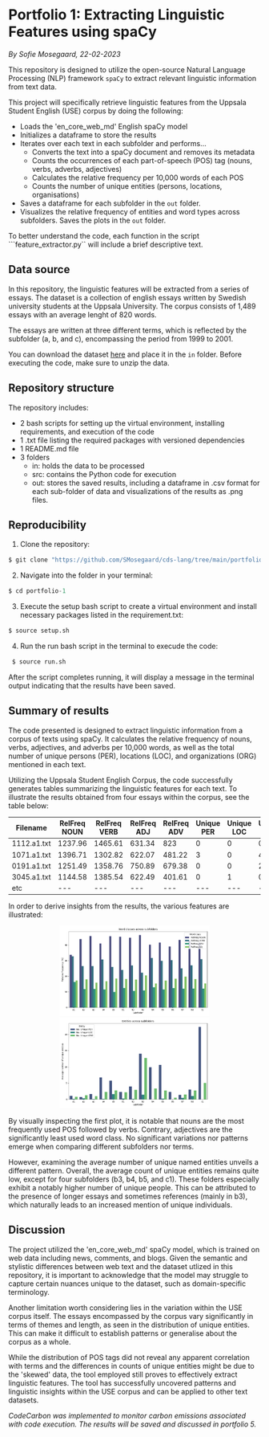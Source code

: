 # Portfolio 1: Extracting Linguistic Features using spaCy
*By Sofie Mosegaard, 22-02-2023*

This repository is designed to utilize the open-source Natural Language Processing (NLP) framework ```spaCy``` to extract relevant linguistic information from text data.  

This project will specifically retrieve linguistic features from the Uppsala Student English (USE) corpus by doing the following:
- Loads the 'en_core_web_md' English spaCy model
- Initializes a dataframe to store the results
- Iterates over each text in each subfolder and performs...
    - Converts the text into a spaCy document and removes its metadata
    - Counts the occurrences of each part-of-speech (POS) tag (nouns, verbs, adverbs, adjectives)
    - Calculates the relative frequency per 10,000 words of each POS
    - Counts the number of unique entities (persons, locations, organisations)
- Saves a dataframe for each subfolder in the ```out``` folder.
- Visualizes the relative frequency of entities and word types across subfolders. Saves the plots in the ```out``` folder.

To better understand the code, each function in the script ```feature_extractor.py`` will include a brief descriptive text.

## Data source

In this repository, the linguistic features will be extracted from a series of essays. The dataset is a collection of english essays written by Swedish university students at the Uppsala University. The corpus consists of 1,489 essays with an average lenght of 820 words.

The essays are written at three different terms, which is reflected by the subfolder (a, b, and c), encompassing the period from 1999 to 2001.  

You can download the dataset [here](https://ota.bodleian.ox.ac.uk/repository/xmlui/handle/20.500.12024/2457) and place it in the ```in``` folder. Before executing the code, make sure to unzip the data.

## Repository structure

The repository includes:

- 2 bash scripts for setting up the virtual environment, installing requirements, and execution of the code
- 1 .txt file listing the required packages with versioned dependencies
- 1 README.md file
- 3 folders
    - in: holds the data to be processed
    - src: contains the Python code for execution
    - out: stores the saved results, including a dataframe in .csv format for each sub-folder of data and visualizations of the results as .png files.

## Reproducibility

1.  Clone the repository:
```python
$ git clone "https://github.com/SMosegaard/cds-lang/tree/main/portfolios/portfolio-1"
```
2.  Navigate into the folder in your terminal:
```python
$ cd portfolio-1
```
3. Execute the setup bash script to create a virtual environment and install necessary packages listed in the requirement.txt:
```python
$ source setup.sh
``` 
4.  Run the run bash script in the terminal to execude the code:
```python
 $ source run.sh
``` 

After the script completes running, it will display a message in the terminal output indicating that the results have been saved.

## Summary of results

The code presented is designed to extract linguistic information from a corpus of texts using spaCy. It calculates the relative frequency of nouns, verbs, adjectives, and adverbs per 10,000 words, as well as the total number of unique persons (PER), locations (LOC), and organizations (ORG) mentioned in each text. 

Utilizing the Uppsala Student English Corpus, the code successfully generates tables summarizing the linguistic features for each text. To illustrate the results obtained from four essays within the corpus, see the table below:

|Filename|RelFreq NOUN|RelFreq VERB|RelFreq ADJ|RelFreq ADV|Unique PER|Unique LOC|Unique ORG|
|---|---|---|---|---|---|---|---|
|1112.a1.txt|1237.96|1465.61|631.34|823|0|0|0|
|1071.a1.txt|1396.71|1302.82|622.07|481.22|3|0|4|
|0191.a1.txt|1251.49|1358.76|750.89|679.38|0|0|2|
|3045.a1.txt|1144.58|1385.54|622.49|401.61|0|1|0|
|etc|---|---|---|---|---|---|---|

In order to derive insights from the results, the various features are illustrated:

<p align = "center">
    <img src = "https://github.com/SMosegaard/cds-lang/blob/main/portfolios/portfolio-1/out/wordclass.png" width = "300">
    <img src = "https://github.com/SMosegaard/cds-lang/blob/main/portfolios/portfolio-1/out/entity.png" width = "300">
</p>

By visually inspecting the first plot, it is notable that nouns are the most frequently used POS followed by verbs. Contrary, adjectives are the significantly least used word class. No significant variations nor patterns emerge when comparing different subfolders nor terms.

However, examining the average number of unique named entities unveils a different pattern. Overall, the average count of unique entities remains quite low, except for four subfolders (b3, b4, b5, and c1). These folders especially exhibit a notably higher number of unique people. This can be attributed to the presence of longer essays and sometimes references (mainly in b3), which naturally leads to an increased mention of unique individuals.

## Discussion

The project utilized the 'en_core_web_md' spaCy model, which is trained on web data including news, comments, and blogs. Given the semantic and stylistic differences between web text and the dataset utlized in this repository, it is important to acknowledge that the model may struggle to capture certain nuances unique to the dataset, such as domain-specific terminology.

Another limitation worth considering lies in the variation within the USE corpus itself. The essays encompassed by the corpus vary significantly in terms of themes and length, as seen in the distribution of unique entities. This can make it difficult to establish patterns or generalise about the corpus as a whole.  

While the distribution of POS tags did not reveal any apparent correlation with terms and the differences in counts of unique entities might be due to the 'skewed' data, the tool employed still proves to effectively extract linguistic features. The tool has successfully uncovered patterns and linguistic insights within the USE corpus and can be applied to other text datasets.

*CodeCarbon was implemented to monitor carbon emissions associated with code execution. The results will be saved and discussed in portfolio 5.*